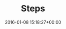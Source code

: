 ---
title:		"Steps"
type:		"photos"
mediatype:		"upload"
location:		"Rome, Italy"
date:		"2016-01-08 15:18:27+00:00"
album:		"city"
filename:		"steps.md"
series:		"rome"
cl_public_id:		"city/steps"
cl_version:		1497000416
format:		"tiff"
bytes:		1979744
width:		961
height:		1440
colours:
- "#252525"
- "#D4D4D4"
- "#7C7C7C"
- "#E2E2E1"
exposure_mode:		"Auto"
program:		"Aperture-priority AE"
aperture:		"7.1"
focal_length:		"48.0 mm"
iso:		"250"
shutter_speed:		"1/50"
metering:		"Multi-segment"
flash:		"Off, Did not fire"
white_balance:		"Custom"
colour_temp:		"5650"
has_crop:		"false"
orientation:		"Horizontal (normal)"
camera_model:		"NIKON D800"
lens_info:		"24-70mm f/2.8"
artist: "Matt Finucane"
x_resolution:		"300"
y_resolution:		"300"
---